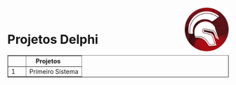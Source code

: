 <img src="img/delphi-logo-1024.png" width=100 align="right"/><br/>

# Projetos Delphi

<table border="1">
  <thead>
    <tr>
      <th>&nbsp &nbsp &nbsp &nbsp </th>
      <th>Projetos&nbsp &nbsp &nbsp &nbsp</th>
    </tr>
  </thead>
  <tbody>
   <tr>
      <td>1</td>
      <td>Primeiro Sistema</td>
    </tr>
	
<!--	
     <tr>
      <td>2</td>
       <td></td>
    </tr>
     <tr>
      <td></td>
    </tr>-->
  </tbody>
</table>
